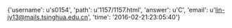 {'username': u's0154', 'path': u'1157/1157.html', 'answer': u'C', 'email': u'lin-jy13@mails.tsinghua.edu.cn', 'time': '2016-02-21:23:05:40'}